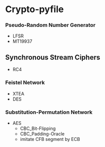 # Crypto-pyfile
### Pseudo-Random Number Generator
* LFSR
* MT19937

## Synchronous Stream Ciphers
* RC4

### Feistel Network
* XTEA
* DES

### Substitution-Permutation Network
* AES
  * CBC_Bit-Flipping
  * CBC_Padding-Oracle
  * imitate CFB segment by ECB
